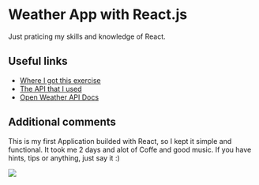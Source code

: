 # Weather App with React.js

Just praticing my skills and knowledge of React.

## Useful links

- [Where I got this exercise](https://daveceddia.com/react-practice-projects/)
- [The API that I used](https://openweathermap.org/api)
- [Open Weather API Docs](https://openweathermap.org/current)

## Additional comments
This is my first Application builded with React, so I kept it simple and functional. It took me 2 days and alot of Coffe and good music. If you have hints, tips or anything, just say it :)

![](https://media.giphy.com/media/3o7TKzvWqnLjZ32EQ8/giphy.gif)